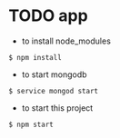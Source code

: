 # TODO app


* to install node_modules
```
$ npm install
```

* to start mongodb
```
$ service mongod start
```

* to start this project
```
$ npm start
```
